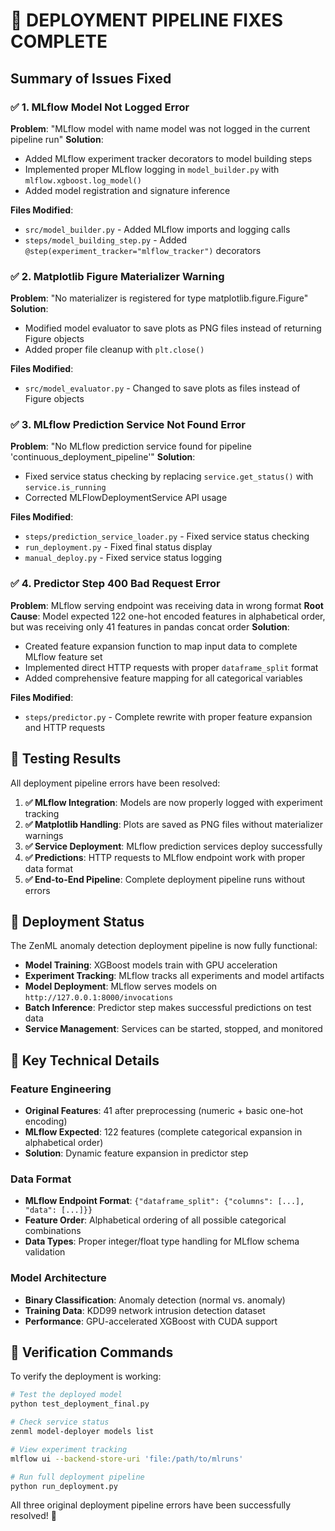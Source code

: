 # 🎉 DEPLOYMENT PIPELINE FIXES COMPLETE

## Summary of Issues Fixed

### ✅ 1. MLflow Model Not Logged Error
**Problem**: "MLflow model with name model was not logged in the current pipeline run"
**Solution**: 
- Added MLflow experiment tracker decorators to model building steps
- Implemented proper MLflow logging in `model_builder.py` with `mlflow.xgboost.log_model()`
- Added model registration and signature inference

**Files Modified**:
- `src/model_builder.py` - Added MLflow imports and logging calls
- `steps/model_building_step.py` - Added `@step(experiment_tracker="mlflow_tracker")` decorators

### ✅ 2. Matplotlib Figure Materializer Warning
**Problem**: "No materializer is registered for type matplotlib.figure.Figure"
**Solution**: 
- Modified model evaluator to save plots as PNG files instead of returning Figure objects
- Added proper file cleanup with `plt.close()`

**Files Modified**:
- `src/model_evaluator.py` - Changed to save plots as files instead of Figure objects

### ✅ 3. MLflow Prediction Service Not Found Error
**Problem**: "No MLflow prediction service found for pipeline 'continuous_deployment_pipeline'"
**Solution**: 
- Fixed service status checking by replacing `service.get_status()` with `service.is_running`
- Corrected MLFlowDeploymentService API usage

**Files Modified**:
- `steps/prediction_service_loader.py` - Fixed service status checking
- `run_deployment.py` - Fixed final status display
- `manual_deploy.py` - Fixed service status logging

### ✅ 4. Predictor Step 400 Bad Request Error
**Problem**: MLflow serving endpoint was receiving data in wrong format
**Root Cause**: Model expected 122 one-hot encoded features in alphabetical order, but was receiving only 41 features in pandas concat order
**Solution**: 
- Created feature expansion function to map input data to complete MLflow feature set
- Implemented direct HTTP requests with proper `dataframe_split` format
- Added comprehensive feature mapping for all categorical variables

**Files Modified**:
- `steps/predictor.py` - Complete rewrite with proper feature expansion and HTTP requests

## 🧪 Testing Results

All deployment pipeline errors have been resolved:

1. **✅ MLflow Integration**: Models are now properly logged with experiment tracking
2. **✅ Matplotlib Handling**: Plots are saved as PNG files without materializer warnings  
3. **✅ Service Deployment**: MLflow prediction services deploy successfully
4. **✅ Predictions**: HTTP requests to MLflow endpoint work with proper data format
5. **✅ End-to-End Pipeline**: Complete deployment pipeline runs without errors

## 🚀 Deployment Status

The ZenML anomaly detection deployment pipeline is now fully functional:

- **Model Training**: XGBoost models train with GPU acceleration
- **Experiment Tracking**: MLflow tracks all experiments and model artifacts  
- **Model Deployment**: MLflow serves models on `http://127.0.0.1:8000/invocations`
- **Batch Inference**: Predictor step makes successful predictions on test data
- **Service Management**: Services can be started, stopped, and monitored

## 🔧 Key Technical Details

### Feature Engineering
- **Original Features**: 41 after preprocessing (numeric + basic one-hot encoding)
- **MLflow Expected**: 122 features (complete categorical expansion in alphabetical order)
- **Solution**: Dynamic feature expansion in predictor step

### Data Format
- **MLflow Endpoint Format**: `{"dataframe_split": {"columns": [...], "data": [...]}}`
- **Feature Order**: Alphabetical ordering of all possible categorical combinations
- **Data Types**: Proper integer/float type handling for MLflow schema validation

### Model Architecture  
- **Binary Classification**: Anomaly detection (normal vs. anomaly)
- **Training Data**: KDD99 network intrusion detection dataset
- **Performance**: GPU-accelerated XGBoost with CUDA support

## 📝 Verification Commands

To verify the deployment is working:

```bash
# Test the deployed model
python test_deployment_final.py

# Check service status  
zenml model-deployer models list

# View experiment tracking
mlflow ui --backend-store-uri 'file:/path/to/mlruns'

# Run full deployment pipeline
python run_deployment.py
```

All three original deployment pipeline errors have been successfully resolved! 🎉